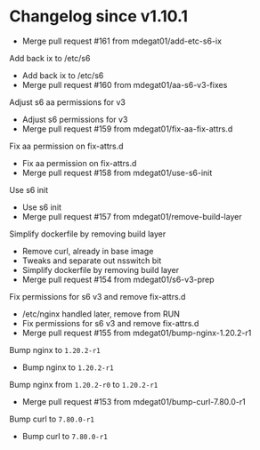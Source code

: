 # Changelog since v1.10.1
- Merge pull request #161 from mdegat01/add-etc-s6-ix

Add back ix to /etc/s6 
- Add back ix to /etc/s6 
- Merge pull request #160 from mdegat01/aa-s6-v3-fixes

Adjust s6 aa permissions for v3 
- Adjust s6 permissions for v3 
- Merge pull request #159 from mdegat01/fix-aa-fix-attrs.d

Fix aa permission on fix-attrs.d 
- Fix aa permission on fix-attrs.d 
- Merge pull request #158 from mdegat01/use-s6-init

Use s6 init 
- Use s6 init 
- Merge pull request #157 from mdegat01/remove-build-layer

Simplify dockerfile by removing build layer 
- Remove curl, already in base image 
- Tweaks and separate out nsswitch bit 
- Simplify dockerfile by removing build layer 
- Merge pull request #154 from mdegat01/s6-v3-prep

Fix permissions for s6 v3 and remove fix-attrs.d 
- /etc/nginx handled later, remove from RUN 
- Fix permissions for s6 v3 and remove fix-attrs.d 
- Merge pull request #155 from mdegat01/bump-nginx-1.20.2-r1

Bump nginx to `1.20.2-r1` 
- Bump nginx to `1.20.2-r1`

Bump nginx from `1.20.2-r0` to `1.20.2-r1` 
- Merge pull request #153 from mdegat01/bump-curl-7.80.0-r1

Bump curl to `7.80.0-r1` 
- Bump curl to `7.80.0-r1` 
